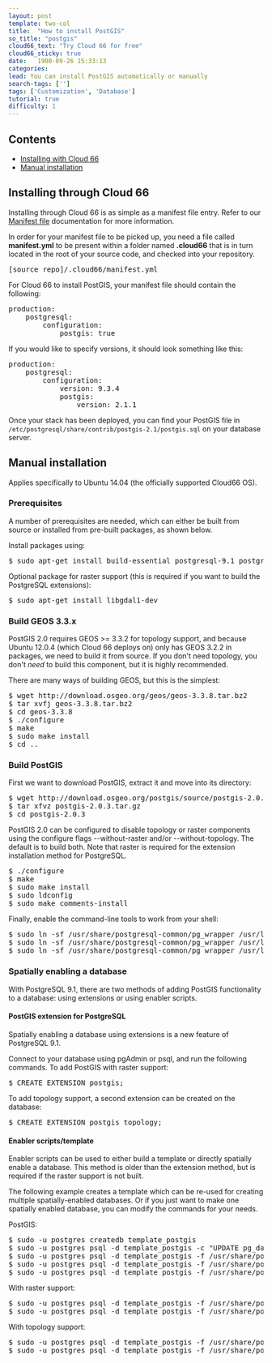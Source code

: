 ```yaml
---
layout: post
template: two-col
title:  "How to install PostGIS"
so_title: "postgis"
cloud66_text: "Try Cloud 66 for free"
cloud66_sticky: true
date:   1900-09-26 15:33:13
categories: 
lead: You can install PostGIS automatically or manually
search-tags: ['']
tags: ['Customization', 'Database']
tutorial: true
difficulty: 1
---
```


<h2>Contents</h2>
<ul class="page-toc">
	<li>
		<a href="#cloud66">Installing with Cloud 66</a>
	</li>
	<li>
		<a href="#manual">Manual installation</a>
	</li>
</ul>

<h2 id="cloud66">Installing through Cloud 66</h2>

Installing through Cloud 66 is as simple as a manifest file entry. Refer to our [Manifest file](http://help.cloud66.com/stack-definition/manifest-files.html) documentation for more information.

In order for your manifest file to be picked up, you need a file called **manifest.yml** to be present within a folder named **.cloud66** that is in turn located in the root of your source code, and checked into your repository.

<pre class="prettyprint">
[source&#95;repo]/.cloud66/manifest.yml
</pre>

For Cloud 66 to install PostGIS, your manifest file should contain the following:

<pre class="prettyprint">
production:
    postgresql:
        configuration:
            postgis: true
</pre>

If you would like to specify versions, it should look something like this:

<pre class="prettyprint">
production:
    postgresql:
        configuration:
        	version: 9.3.4
            postgis:
                version: 2.1.1
</pre>

Once your stack has been deployed, you can find your PostGIS file in `/etc/postgresql/share/contrib/postgis-2.1/postgis.sql` on your database server.

<h2 id="manual">Manual installation</h2>
Applies specifically to Ubuntu 14.04 (the officially supported Cloud66 OS).

### Prerequisites
A number of prerequisites are needed, which can either be built from source or installed from pre-built packages, as shown below.

Install packages using:

<pre class="prettyprint">
$ sudo apt-get install build-essential postgresql-9.1 postgresql-server-dev-9.1 libxml2-dev libproj-dev libjson0-dev xsltproc docbook-xsl docbook-mathml
</pre>

Optional package for raster support (this is required if you want to build the PostgreSQL extensions):

<pre class="prettyprint">
$ sudo apt-get install libgdal1-dev
</pre>

### Build GEOS 3.3.x
PostGIS 2.0 requires GEOS >= 3.3.2 for topology support, and because Ubuntu 12.0.4 (which Cloud 66 deploys on) only has GEOS 3.2.2 in packages, we need to build it from source. If you don't need topology, you don't *need* to build this component, but it is highly recommended.

There are many ways of building GEOS, but this is the simplest:

<pre class="prettyprint">
$ wget http://download.osgeo.org/geos/geos-3.3.8.tar.bz2
$ tar xvfj geos-3.3.8.tar.bz2
$ cd geos-3.3.8
$ ./configure
$ make
$ sudo make install
$ cd ..
</pre>

### Build PostGIS
First we want to download PostGIS, extract it and move into its directory:

<pre class="prettyprint">
$ wget http://download.osgeo.org/postgis/source/postgis-2.0.3.tar.gz
$ tar xfvz postgis-2.0.3.tar.gz
$ cd postgis-2.0.3
</pre>

PostGIS 2.0 can be configured to disable topology or raster components using the configure flags --without-raster and/or --without-topology. The default is to build both. Note that raster is required for the extension installation method for PostgreSQL.

<pre class="prettyprint">
$ ./configure
$ make
$ sudo make install
$ sudo ldconfig
$ sudo make comments-install
</pre>

Finally, enable the command-line tools to work from your shell:

<pre class="prettyprint">
$ sudo ln -sf /usr/share/postgresql-common/pg&#95;wrapper /usr/local/bin/shp2pgsql
$ sudo ln -sf /usr/share/postgresql-common/pg&#95;wrapper /usr/local/bin/pgsql2shp
$ sudo ln -sf /usr/share/postgresql-common/pg&#95;wrapper /usr/local/bin/raster2pgsql
</pre>

### Spatially enabling a database
With PostgreSQL 9.1, there are two methods of adding PostGIS functionality to a database: using extensions or using enabler scripts.

#### PostGIS extension for PostgreSQL
Spatially enabling a database using extensions is a new feature of PostgreSQL 9.1.

Connect to your database using pgAdmin or psql, and run the following commands. To add PostGIS with raster support:

<pre class="prettyprint">
$ CREATE EXTENSION postgis;
</pre>

To add topology support, a second extension can be created on the database:

<pre class="prettyprint">
$ CREATE EXTENSION postgis&#95;topology;
</pre>

#### Enabler scripts/template
Enabler scripts can be used to either build a template or directly spatially enable a database. This method is older than the extension method, but is required if the raster support is not built.

The following example creates a template which can be re-used for creating multiple spatially-enabled databases. Or if you just want to make one spatially enabled database, you can modify the commands for your needs.

PostGIS:

<pre class="prettyprint">
$ sudo -u postgres createdb template&#95;postgis
$ sudo -u postgres psql -d template&#95;postgis -c "UPDATE pg&#95;database SET datistemplate=true WHERE datname='template&#95;postgis'"
$ sudo -u postgres psql -d template&#95;postgis -f /usr/share/postgresql/9.1/contrib/postgis-2.0/postgis.sql
$ sudo -u postgres psql -d template&#95;postgis -f /usr/share/postgresql/9.1/contrib/postgis-2.0/spatial&#95;ref&#95;sys.sql
$ sudo -u postgres psql -d template&#95;postgis -f /usr/share/postgresql/9.1/contrib/postgis-2.0/postgis&#95;comments.sql
</pre>

With raster support:

<pre class="prettyprint">
$ sudo -u postgres psql -d template&#95;postgis -f /usr/share/postgresql/9.1/contrib/postgis-2.0/rtpostgis.sql
$ sudo -u postgres psql -d template&#95;postgis -f /usr/share/postgresql/9.1/contrib/postgis-2.0/raster&#95;comments.sql
</pre>

With topology support:

<pre class="prettyprint">
$ sudo -u postgres psql -d template&#95;postgis -f /usr/share/postgresql/9.1/contrib/postgis-2.0/topology.sql
$ sudo -u postgres psql -d template&#95;postgis -f /usr/share/postgresql/9.1/contrib/postgis-2.0/topology&#95;comments.sql
</pre>